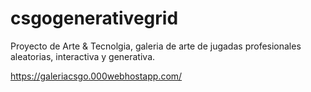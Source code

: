 # csgogenerativegrid
Proyecto de Arte &amp; Tecnolgia, galeria de arte de jugadas profesionales aleatorias, interactiva y generativa.

https://galeriacsgo.000webhostapp.com/
